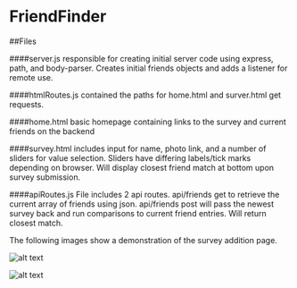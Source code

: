 # FriendFinder

##Files

####server.js
	responsible for creating initial server code using express, path, and body-parser. Creates initial friends objects and adds a listener for remote use.

####htmlRoutes.js
	contained the paths for home.html and surver.html get requests.

####home.html
	basic homepage containing links to the survey and current friends on the backend

####survey.html
	includes input for name, photo link, and a number of sliders for value selection. Sliders have differing labels/tick marks depending on browser. Will display closest friend match at bottom upon survey submission.

####apiRoutes.js
	File includes 2 api routes. api/friends get to retrieve the current array of friends using json. api/friends post will pass the newest survey back and run comparisons to current friend entries. Will return closest match.

The following images show a demonstration of the survey addition page.

![alt text](./demo01.png)	

![alt text](./demo02.png)